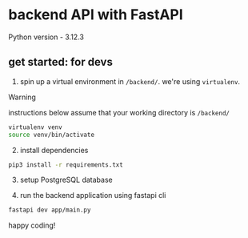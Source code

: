 # backend API with FastAPI
Python version - 3.12.3
## get started: for devs
1. spin up a virtual environment in `/backend/`. we're using `virtualenv`.
>[!WARNING]
>instructions below assume that your working directory is `/backend/`
```bash
virtualenv venv
source venv/bin/activate
```
2. install dependencies
```bash
pip3 install -r requirements.txt
```
3. setup PostgreSQL database

4. run the backend application using fastapi cli
```bash
fastapi dev app/main.py
```
happy coding!

